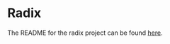 # Radix

The README for the radix project can be found
[here](https://github.com/mediocregopher/radix).
